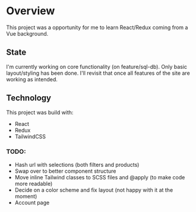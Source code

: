 # Overview

This project was a opportunity for me to learn React/Redux coming from a Vue background.

## State
I'm currently working on core functionality (on feature/sql-db). Only basic layout/styling has been done. I'll revisit that once all features of the site are working as intended.

## Technology
This project was build with:
- React
- Redux
- TailwindCSS

### TODO:
- Hash url with selections (both filters and products)
- Swap over to better component structure
- Move inline Tailwind classes to SCSS files and @apply (to make code more readable)
- Decide on a color scheme and fix layout (not happy with it at the moment)
- Account page
